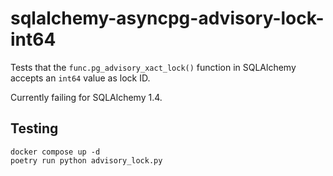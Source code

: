 # sqlalchemy-asyncpg-advisory-lock-int64

Tests that the `func.pg_advisory_xact_lock()` function in SQLAlchemy accepts an `int64` value as lock ID.

Currently failing for SQLAlchemy 1.4.

## Testing

```shell
docker compose up -d
poetry run python advisory_lock.py
```
